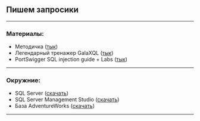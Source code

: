 ## Пишем запросики

---

### Материалы:
- Методичка ([тык](https://github.com/DianaNeumann/ITMO-DB-Practice/blob/main/resources/db-manual-itmo.pdf))
- Легендарный тренажер GalaXQL ([тык](https://solhsa.com/g3/))
- PortSwigger SQL injection guide  + Labs ([тык](https://portswigger.net/web-security/sql-injection))
---

### Окружние:
- SQL Server ([скачать](https://www.microsoft.com/en-us/sql-server/sql-server-downloads))
- SQL Server Management Studio ([скачать](https://learn.microsoft.com/en-us/sql/ssms/download-sql-server-management-studio-ssms?view=sql-server-ver16#download-ssms))
- База AdventureWorks ([скачать](https://learn.microsoft.com/en-us/sql/samples/adventureworks-install-configure?view=sql-server-ver16&tabs=ssms))

---
